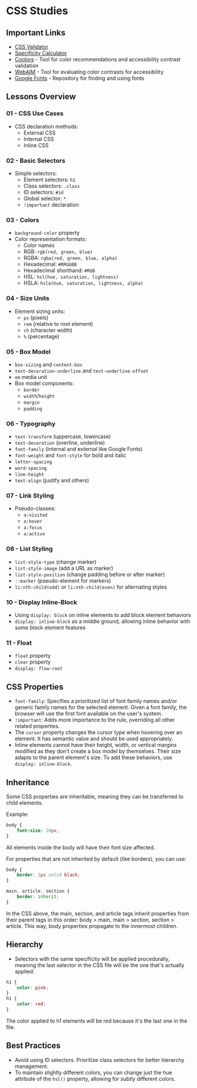 # CSS Studies

## Important Links

- [CSS Validator](https://jigsaw.w3.org/css-validator/)
- [Specificity Calculator](https://specificity.keegan.st/)
- [Coolors](https://coolors.co/) - Tool for color recommendations and accessibility contrast validation
- [WebAIM](https://webaim.org/) - Tool for evaluating color contrasts for accessibility
- [Google Fonts](https://fonts.google.com/selection/embed) - Repository for finding and using fonts

## Lessons Overview

### 01 - CSS Use Cases
- CSS declaration methods:
  - External CSS
  - Internal CSS
  - Inline CSS

### 02 - Basic Selectors
- Simple selectors:
  - Element selectors: `h1`
  - Class selectors: `.class`
  - ID selectors: `#id`
  - Global selector: `*`
  - `!important` declaration

### 03 - Colors
- `background-color` property
- Color representation formats:
  - Color names
  - RGB: `rgb(red, green, blue)`
  - RGBA: `rgba(red, green, blue, alpha)`
  - Hexadecimal: `#RRGGBB`
  - Hexadecimal shorthand: `#RGB`
  - HSL: `hsl(hue, saturation, lightness)`
  - HSLA: `hsla(hue, saturation, lightness, alpha)`

### 04 - Size Units
- Element sizing units:
  - `px` (pixels)
  - `rem` (relative to root element)
  - `ch` (character width)
  - `%` (percentage)

### 05 - Box Model
- `box-sizing` and `content-box`
- `text-decoration-underline` and `text-underline-offset`
- `em` media unit
- Box model components:
  - `border`
  - `width`/`height`
  - `margin`
  - `padding`

### 06 - Typography
- `text-transform` (uppercase, lowercase)
- `text-decoration` (overline, underline)
- `font-family` (internal and external like Google Fonts)
- `font-weight` and `font-style` for bold and italic
- `letter-spacing`
- `word-spacing`
- `line-height`
- `text-align` (justify and others)

### 07 - Link Styling
- Pseudo-classes:
  - `a:visited`
  - `a:hover`
  - `a:focus`
  - `a:active`

### 08 - List Styling
- `list-style-type` (change marker)
- `list-style-image` (add a URL as marker)
- `list-style-position` (change padding before or after marker)
- `::marker` (pseudo-element for markers)
- `li:nth-child(odd)` or `li:nth-child(even)` for alternating styles

### 10 - Display Inline-Block
- Using `display: block` on inline elements to add block element behaviors
- `display: inline-block` as a middle ground, allowing inline behavior with some block element features

### 11 - Float
- `float` property
- `clear` property
- `display: flow-root`

## CSS Properties

- `font-family`: Specifies a prioritized list of font family names and/or generic family names for the selected element. Given a font family, the browser will use the first font available on the user's system.
- `!important`: Adds more importance to the rule, overriding all other related properties.
- The `cursor` property changes the cursor type when hovering over an element. It has semantic value and should be used appropriately.
- Inline elements cannot have their height, width, or vertical margins modified as they don't create a box model by themselves. Their size adapts to the parent element's size. To add these behaviors, use `display: inline-block`.

## Inheritance

Some CSS properties are inheritable, meaning they can be transferred to child elements.

Example:
```css
body {
    font-size: 20px;
}
```
All elements inside the body will have their font size affected.

For properties that are not inherited by default (like borders), you can use:
```css
body {
    border: 1px solid black;
}

main, article, section {
    border: inherit; 
}
```
In the CSS above, the main, section, and article tags inherit properties from their parent tags in this order: body > main, main > section, section > article. This way, body properties propagate to the innermost children.

## Hierarchy

- Selectors with the same specificity will be applied procedurally, meaning the last selector in the CSS file will be the one that's actually applied:
```css
h1 {
    color: pink;
}
h1 {
    color: red;
}
```
The color applied to h1 elements will be red because it's the last one in the file.

## Best Practices

- Avoid using ID selectors. Prioritize class selectors for better hierarchy management.
- To maintain slightly different colors, you can change just the hue attribute of the `hsl()` property, allowing for subtly different colors.